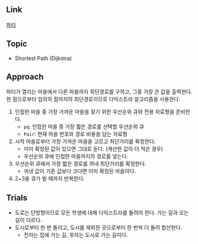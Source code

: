 ## Link
[파티](https://www.acmicpc.net/problem/1238)

## Topic
- Shortest Path (Dijkstra)

## Approach
 파티가 열리는 마을에서 다른 마을까지 최단경로를 구하고, 그중 가장 큰 값을 출력한다. 한 점으로부터 임의의 점까지의 최단경로이므로 다익스트라 알고리즘을 사용한다.

 1. 인접한 마을 중 가장 가까운 마을을 찾기 위한 우선순위 큐와 전용 자료형을 준비한다.
    - `pq`: 인접한 마을 중 가장 짧은 경로를 선택할 우선순위 큐
    - `Pair`: 현재 마을 번호와 경로 비용을 담는 자료형
 2. 시작 마을로부터 가장 가까운 마을을 고르고 최단거리를 확정한다.
    - 이미 확정된 값이 있으면 그대로 둔다. (계산한 값이 더 적은 경우)
    - 우선순위 큐에 인접한 마을까지의 경로를 넣는다.
 3. 우선순위 큐에서 가장 짧은 경로를 꺼내 최단거리를 확정한다.
    - 꺼낸 값이 기존 값보다 크다면 이미 확정된 마을이다.
 4. 2~3을 큐가 빌 때까지 반복한다.

## Trials
- 도로는 단방향이므로 모든 학생에 대해 다익스트라를 돌려야 한다. 가는 길과 오는 길이 다르다.
- 도시로부터 한 번 돌리고, 도시를 제외한 곳으로부터 한 번씩 더 돌려 합산한다.
  - 전자는 집에 가는 길, 후자는 도시로 가는 길이다.
